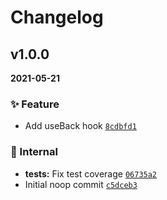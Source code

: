 # Changelog

## v1.0.0

**2021-05-21**

### ✨ Feature

- Add useBack hook [`8cdbfd1`](https://github.com/evelynhathaway/use-back/commit/8cdbfd1)

### 🧹 Internal

- **tests:** Fix test coverage [`06735a2`](https://github.com/evelynhathaway/use-back/commit/06735a2)
- Initial noop commit [`c5dceb3`](https://github.com/evelynhathaway/use-back/commit/c5dceb3)
